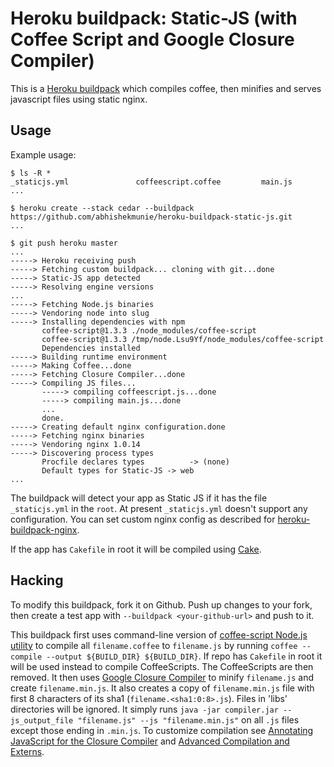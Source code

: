 Heroku buildpack: Static-JS (with Coffee Script and Google Closure Compiler)
=============================================================================

This is a [Heroku buildpack](http://devcenter.heroku.com/articles/buildpack) which compiles coffee, then minifies and serves javascript files using static nginx.

Usage
-----

Example usage:

    $ ls -R *
    _staticjs.yml    	        coffeescript.coffee         main.js
    ...

    $ heroku create --stack cedar --buildpack https://github.com/abhishekmunie/heroku-buildpack-static-js.git
    ...

    $ git push heroku master
    ...
    -----> Heroku receiving push
    -----> Fetching custom buildpack... cloning with git...done
    -----> Static-JS app detected
    -----> Resolving engine versions
    ...
    -----> Fetching Node.js binaries
    -----> Vendoring node into slug
    -----> Installing dependencies with npm
           coffee-script@1.3.3 ./node_modules/coffee-script
           coffee-script@1.3.3 /tmp/node.Lsu9Yf/node_modules/coffee-script
           Dependencies installed
    -----> Building runtime environment
    -----> Making Coffee...done
    -----> Fetching Closure Compiler...done
    -----> Compiling JS files...
           -----> compiling coffeescript.js...done
           -----> compiling main.js...done
           ...
           done.
    -----> Creating default nginx configuration.done
    -----> Fetching nginx binaries
    -----> Vendoring nginx 1.0.14
    -----> Discovering process types
           Procfile declares types          -> (none)
           Default types for Static-JS -> web
    ...

The buildpack will detect your app as Static JS if it has the file `_staticjs.yml` in the `root`. At present `_staticjs.yml` doesn't support any configuration.
You can set custom nginx config as described for [heroku-buildpack-nginx](https://github.com/abhishekmunie/heroku-buildpack-nginx).

If the app has `Cakefile` in root it will be compiled using [Cake](http://coffeescript.org/#cake).

Hacking
-------

To modify this buildpack, fork it on Github. Push up changes to your fork, then
create a test app with `--buildpack <your-github-url>` and push to it.

This buildpack first uses command-line version of [coffee-script Node.js utility](http://coffeescript.org/#usage) to compile all `filename.coffee` to `filename.js`
by running `coffee --compile --output ${BUILD_DIR} ${BUILD_DIR}`.
If repo has `Cakefile` in root it will be used instead to compile CoffeeScripts.
The CoffeeScripts are then removed.
It then uses [Google Closure Compiler](https://developers.google.com/closure/compiler/) to minify `filename.js` and create `filename.min.js`.
It also creates a copy of `filename.min.js` file with first 8 characters of its sha1 (`filename.<sha1:0:8>.js`). Files in 'libs' directories will be ignored.
It simply runs `java -jar compiler.jar --js_output_file "filename.js" --js "filename.min.js"` on all `.js` files except those ending in `.min.js`.
To customize compilation see [Annotating JavaScript for the Closure Compiler](https://developers.google.com/closure/compiler/docs/js-for-compiler)
and [Advanced Compilation and Externs](https://developers.google.com/closure/compiler/docs/api-tutorial3).